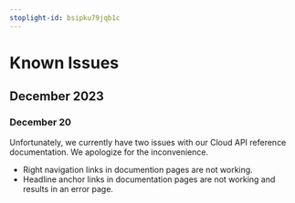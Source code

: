 ```yaml
---
stoplight-id: bsipku79jqb1c
---
```


# Known Issues

## December 2023

### December 20

Unfortunately, we currently have two issues with our Cloud API reference documentation. We apologize for the inconvenience.

- Right navigation links in documention pages are not working.
- Headline anchor links in documentation pages are not working and results in an error page.
